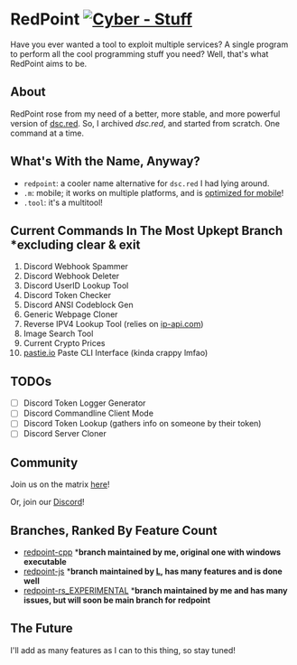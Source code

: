 # RedPoint [![Cyber - Stuff](https://img.shields.io/badge/Cyber-Stuff-indianred)](https://13-05.github.io)
Have you ever wanted a tool to exploit multiple services? A single program to perform all the cool programming stuff you need? Well, that's what RedPoint aims to be.

## About
RedPoint rose from my need of a better, more stable, and more powerful version of [dsc.red](https://github.com/13-05/discord.RED). So, I archived *dsc.red*, and started from scratch. One command at a time.

## What's With the Name, Anyway?
- `redpoint`: a cooler name alternative for `dsc.red` I had lying around.
- `.m`: mobile; it works on multiple platforms, and is [optimized for mobile](https://github.com/13-05/redpoint/blob/main/etc/mobile_wait_what.md)!
- `.tool`: it's a multitool!

## Current Commands In The Most Upkept Branch *excluding clear & exit
1) Discord Webhook Spammer
2) Discord Webhook Deleter
3) Discord UserID Lookup Tool
4) Discord Token Checker
5) Discord ANSI Codeblock Gen
6) Generic Webpage Cloner
7) Reverse IPV4 Lookup Tool (relies on [ip-api.com](https://ip-api.com))
8) Image Search Tool
9) Current Crypto Prices
10) [pastie.io](https://pastie.io) Paste CLI Interface (kinda crappy lmfao)

## TODOs
- [ ] Discord Token Logger Generator
- [ ] Discord Commandline Client Mode
- [ ] Discord Token Lookup (gathers info on someone by their token)
- [ ] Discord Server Cloner

## Community
Join us on the matrix [here](https://matrix.to/#/!mgpMhaBWHrPHIuRdRC:matrix.org?via=matrix.org)!

Or, join our [Discord](https://dsc.gg/unwelcome)!

## Branches, Ranked By Feature Count
- [redpoint-cpp](https://github.com/13-05/redpoint/tree/redpoint-cpp) ***branch maintained by me, original one with windows executable**
- [redpoint-js](https://github.com/13-05/redpoint/tree/redpoint-js) ***branch maintained by [L](https://github.com/L5050), has many features and is done well**
- [redpoint-rs_EXPERIMENTAL](https://github.com/13-05/redpoint/tree/redpoint-rs_EXPERIMENTAL) ***branch maintained by me and has many issues, but will soon be main branch for redpoint**

## The Future
I'll add as many features as I can to this thing, so stay tuned!
